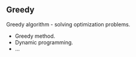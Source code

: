 Greedy
-

Greedy algorithm - solving optimization problems.

* Greedy method.
* Dynamic programming.
* ...
